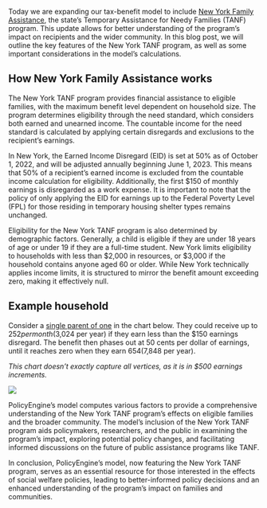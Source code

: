 Today we are expanding our tax-benefit model to include [New York Family Assistance](https://otda.ny.gov/programs/temporary-assistance/), the state’s Temporary Assistance for Needy Families (TANF) program. This update allows for better understanding of the program’s impact on recipients and the wider community. In this blog post, we will outline the key features of the New York TANF program, as well as some important considerations in the model’s calculations.

## How New York Family Assistance works

The New York TANF program provides financial assistance to eligible families, with the maximum benefit level dependent on household size. The program determines eligibility through the need standard, which considers both earned and unearned income. The countable income for the need standard is calculated by applying certain disregards and exclusions to the recipient’s earnings.

In New York, the Earned Income Disregard (EID) is set at 50% as of October 1, 2022, and will be adjusted annually beginning June 1, 2023. This means that 50% of a recipient’s earned income is excluded from the countable income calculation for eligibility. Additionally, the first $150 of monthly earnings is disregarded as a work expense. It is important to note that the policy of only applying the EID for earnings up to the Federal Poverty Level (FPL) for those residing in temporary housing shelter types remains unchanged.

Eligibility for the New York TANF program is also determined by demographic factors. Generally, a child is eligible if they are under 18 years of age or under 19 if they are a full-time student. New York limits eligibility to households with less than $2,000 in resources, or $3,000 if the household contains anyone aged 60 or older. While New York technically applies income limits, it is structured to mirror the benefit amount exceeding zero, making it effectively null.

## Example household

Consider a [single parent of one](https://policyengine.org/us/household?focus=householdOutput.earnings&household=29579) in the chart below. They could receive up to $252 per month ($3,024 per year) if they earn less than the $150 earnings disregard. The benefit then phases out at 50 cents per dollar of earnings, until it reaches zero when they earn $654 ($7,848 per year).

_This chart doesn’t exactly capture all vertices, as it is in $500 earnings increments._

![](https://cdn-images-1.medium.com/max/2848/0*7GPmyNzntYSko6uX)

PolicyEngine’s model computes various factors to provide a comprehensive understanding of the New York TANF program’s effects on eligible families and the broader community. The model’s inclusion of the New York TANF program aids policymakers, researchers, and the public in examining the program’s impact, exploring potential policy changes, and facilitating informed discussions on the future of public assistance programs like TANF.

In conclusion, PolicyEngine’s model, now featuring the New York TANF program, serves as an essential resource for those interested in the effects of social welfare policies, leading to better-informed policy decisions and an enhanced understanding of the program’s impact on families and communities.
